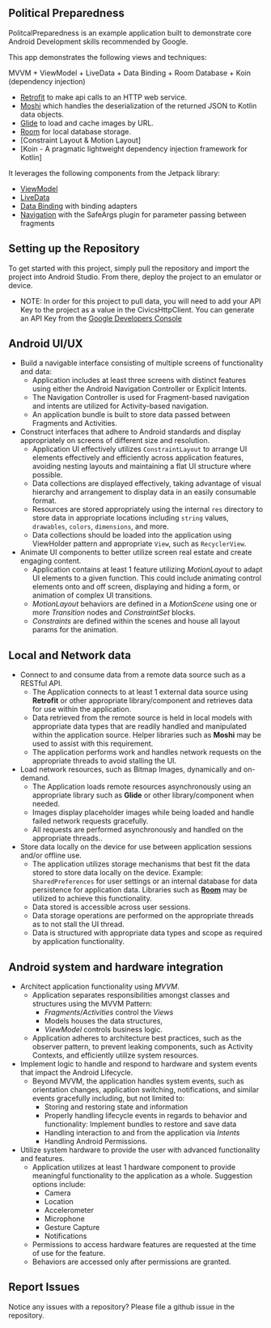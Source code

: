 ## Political Preparedness

PolitcalPreparedness is an example application built to demonstrate core Android Development skills recommended by Google.

This app demonstrates the following views and techniques:

MVVM + ViewModel + LiveData + Data Binding + Room Database + Koin (dependency injection)

* [Retrofit](https://square.github.io/retrofit/) to make api calls to an HTTP web service.
* [Moshi](https://github.com/square/moshi) which handles the deserialization of the returned JSON to Kotlin data objects. 
* [Glide](https://bumptech.github.io/glide/) to load and cache images by URL.
* [Room](https://developer.android.com/training/data-storage/room) for local database storage.
* [Constraint Layout & Motion Layout]
* [Koin - A pragmatic lightweight dependency injection framework for Kotlin]
 
It leverages the following components from the Jetpack library:

* [ViewModel](https://developer.android.com/topic/libraries/architecture/viewmodel)
* [LiveData](https://developer.android.com/topic/libraries/architecture/livedata)
* [Data Binding](https://developer.android.com/topic/libraries/data-binding/) with binding adapters
* [Navigation](https://developer.android.com/topic/libraries/architecture/navigation/) with the SafeArgs plugin for parameter passing between fragments

## Setting up the Repository

To get started with this project, simply pull the repository and import the project into Android Studio. From there, deploy the project to an emulator or device. 

* NOTE: In order for this project to pull data, you will need to add your API Key to the project as a value in the CivicsHttpClient. You can generate an API Key from the [Google Developers Console](https://console.developers.google.com/)

## Android UI/UX
- Build a navigable interface consisting of multiple screens of functionality and data: 
  + Application includes at least three screens with distinct features using either the Android Navigation Controller or Explicit Intents.
  + The Navigation Controller is used for Fragment-based navigation and intents are utilized for Activity-based navigation.
  + An application bundle is built to store data passed between Fragments and Activities.
- Construct interfaces that adhere to Android standards and display appropriately on screens of different size and resolution.
  - Application UI effectively utilizes `ConstraintLayout` to arrange UI elements effectively and efficiently across application features, avoiding nesting layouts and maintaining a flat UI structure where possible.
  - Data collections are displayed effectively, taking advantage of visual hierarchy and arrangement to display data in an easily consumable format.
  - Resources are stored appropriately using the internal `res` directory to store data in appropriate locations including `string` values, `drawables`, `colors`, `dimensions`, and more.
  - Data collections should be loaded into the application using ViewHolder pattern and appropriate `View`, such as `RecyclerView`.
- Animate UI components to better utilize screen real estate and create engaging content.
  - Application contains at least 1 feature utilizing *MotionLayout* to adapt UI elements to a given function. This could include animating control elements onto and off screen, displaying and hiding a form, or animation of complex UI transitions.
  - *MotionLayout* behaviors are defined in a *MotionScene* using one or more *Transition* nodes and *ConstraintSet* blocks.
  - *Constraints* are defined within the scenes and house all layout params for the animation.

## Local and Network data

- Connect to and consume data from a remote data source such as a RESTful API.
  - The Application connects to at least 1 external data source using **Retrofit** or other appropriate library/component and retrieves data for use within the application.
  - Data retrieved from the remote source is held in local models with appropriate data types that are readily handled and manipulated within the application source. Helper libraries such as **Moshi** may be used to assist with this requirement.
  - The application performs work and handles network requests on the appropriate threads to avoid stalling the UI.
- Load network resources, such as Bitmap Images, dynamically and on-demand.
  - The Application loads remote resources asynchronously using an appropriate library such as **Glide** or other library/component when needed.
  - Images display placeholder images while being loaded and handle failed network requests gracefully.
  - All requests are performed asynchronously and handled on the appropriate threads..
- Store data locally on the device for use between application sessions and/or offline use.
  - The application utilizes storage mechanisms that best fit the data stored to store data locally on the device. Example: `SharedPreferences` for user settings or an internal database for data persistence for application data. Libraries such as **[Room](https://developer.android.com/topic/libraries/architecture/room)** may be utilized to achieve this functionality.
  - Data stored is accessible across user sessions.
  - Data storage operations are performed on the appropriate threads as to not stall the UI thread.
  - Data is structured with appropriate data types and scope as required by application functionality.

## Android system and hardware integration

- Architect application functionality using *MVVM*.
  - Application separates responsibilities amongst classes and structures using the MVVM Pattern:
    - *Fragments*/*Activities* control the *Views*
    - Models houses the data structures,
    - *ViewModel* controls business logic.
  - Application adheres to architecture best practices, such as the observer pattern, to prevent leaking components, such as Activity Contexts, and efficiently utilize system resources.
- Implement logic to handle and respond to hardware and system events that impact the Android Lifecycle.
  - Beyond MVVM, the application handles system events, such as orientation changes, application switching, notifications, and similar events gracefully including, but not limited to:
    - Storing and restoring state and information
    - Properly handling lifecycle events in regards to behavior and functionality: Implement bundles to restore and save data
    - Handling interaction to and from the application via *Intents*
    - Handling Android Permissions.
- Utilize system hardware to provide the user with advanced functionality and features.
  - Application utilizes at least 1 hardware component to provide meaningful functionality to the application as a whole. Suggestion options include:
    - Camera
    - Location
    - Accelerometer
    - Microphone
    - Gesture Capture
    - Notifications
  - Permissions to access hardware features are requested at the time of use for the feature.
  - Behaviors are accessed only after permissions are granted.
 
## Report Issues
Notice any issues with a repository? Please file a github issue in the repository.
